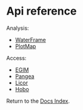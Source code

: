 # Api reference

Analysis:

* [WaterFrame](waterframe/index_waterframe.md)
* [PlotMap](plotmap/index_plotmap.md)

Access:

* [EGIM](access/egim/index_egim.md)
* [Pangea](access/pangea/index_pangea.md)
* [Licor](access/licor/index_licor.md)
* [Hobo](access/hobo/index_hobo.md)

Return to the [Docs Index](../index_docs.md).
